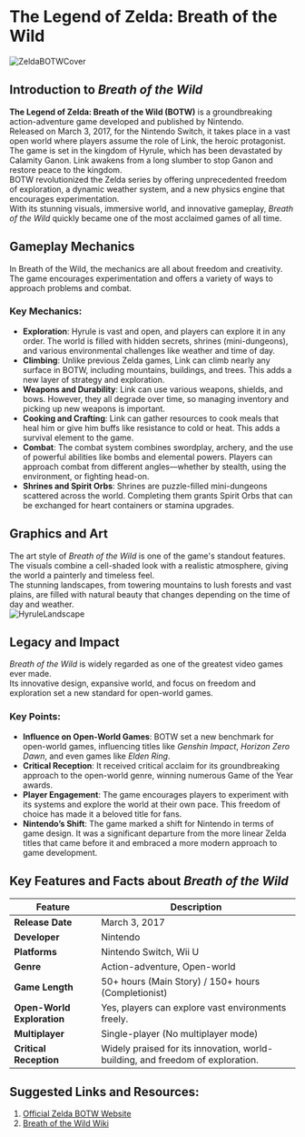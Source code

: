 # The Legend of Zelda: Breath of the Wild  
![ZeldaBOTWCover](https://www.zelda.com/breath-of-the-wild/assets/icons/BOTW-Share_icon.jpg)  
## Introduction to _Breath of the Wild_  
**The Legend of Zelda: Breath of the Wild (BOTW)** is a groundbreaking action-adventure game developed and published by Nintendo.  
Released on March 3, 2017, for the Nintendo Switch, it takes place in a vast open world where players assume the role of Link, the heroic protagonist.  
The game is set in the kingdom of Hyrule, which has been devastated by Calamity Ganon. Link awakens from a long slumber to stop Ganon and restore peace to the kingdom.  
BOTW revolutionized the Zelda series by offering unprecedented freedom of exploration, a dynamic weather system, and a new physics engine that encourages experimentation.  
With its stunning visuals, immersive world, and innovative gameplay, _Breath of the Wild_ quickly became one of the most acclaimed games of all time.

## Gameplay Mechanics  
In Breath of the Wild, the mechanics are all about freedom and creativity. 
The game encourages experimentation and offers a variety of ways to approach problems and combat.  
### **Key Mechanics:**  
* **Exploration**: Hyrule is vast and open, and players can explore it in any order. The world is filled with hidden secrets, shrines (mini-dungeons), and various environmental challenges like weather and time of day.  
* **Climbing**: Unlike previous Zelda games, Link can climb nearly any surface in BOTW, including mountains, buildings, and trees. This adds a new layer of strategy and exploration.  
* **Weapons and Durability**: Link can use various weapons, shields, and bows. However, they all degrade over time, so managing inventory and picking up new weapons is important.  
* **Cooking and Crafting**: Link can gather resources to cook meals that heal him or give him buffs like resistance to cold or heat. This adds a survival element to the game.  
* **Combat**: The combat system combines swordplay, archery, and the use of powerful abilities like bombs and elemental powers. Players can approach combat from different angles—whether by stealth, using the environment, or fighting head-on.  
* **Shrines and Spirit Orbs**: Shrines are puzzle-filled mini-dungeons scattered across the world. Completing them grants Spirit Orbs that can be exchanged for heart containers or stamina upgrades.  
  
## Graphics and Art  
The art style of _Breath of the Wild_ is one of the game's standout features.  
The visuals combine a cell-shaded look with a realistic atmosphere, giving the world a painterly and timeless feel.  
The stunning landscapes, from towering mountains to lush forests and vast plains, are filled with natural beauty that changes depending on the time of day and weather.  
![HyruleLandscape](https://i.redd.it/jizgb9594oly.jpg)

## Legacy and Impact  
_Breath of the Wild_ is widely regarded as one of the greatest video games ever made.  
Its innovative design, expansive world, and focus on freedom and exploration set a new standard for open-world games.

### **Key Points:**
* **Influence on Open-World Games**: BOTW set a new benchmark for open-world games, influencing titles like _Genshin Impact_, _Horizon Zero Dawn_, and even games like _Elden Ring_.  
* **Critical Reception**: It received critical acclaim for its groundbreaking approach to the open-world genre, winning numerous Game of the Year awards.  
* **Player Engagement**: The game encourages players to experiment with its systems and explore the world at their own pace. This freedom of choice has made it a beloved title for fans.  
* **Nintendo’s Shift**: The game marked a shift for Nintendo in terms of game design. It was a significant departure from the more linear Zelda titles that came before it and embraced a more modern approach to game development. 

## Key Features and Facts about _Breath of the Wild_

| Feature                    | Description                                               |
|----------------------------|-----------------------------------------------------------|
| **Release Date**            | March 3, 2017                                             |
| **Developer**               | Nintendo                                                  |
| **Platforms**               | Nintendo Switch, Wii U                                    |
| **Genre**                   | Action-adventure, Open-world                             |
| **Game Length**             | 50+ hours (Main Story) / 150+ hours (Completionist)       |
| **Open-World Exploration**  | Yes, players can explore vast environments freely.       |
| **Multiplayer**             | Single-player (No multiplayer mode)                       |
| **Critical Reception**      | Widely praised for its innovation, world-building, and freedom of exploration. |


## Suggested Links and Resources:
1. [Official Zelda BOTW Website](https://zelda.nintendo.com/breath-of-the-wild/)
2. [Breath of the Wild Wiki](https://zelda.fandom.com/wiki/The_Legend_of_Zelda:_Breath_of_the_Wild)